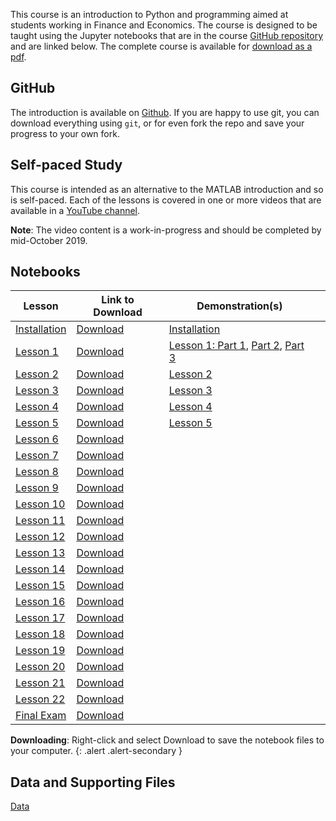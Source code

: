 <!--
.. title: Python Course
.. hidetitle: true
.. slug: course
.. date: 2019-09-03 01:04:08 UTC+01:00
.. tags: 
.. category: 
.. link: 
.. description: 
.. type: text
.. jumbotron: Python Introduction
.. jumbotron_text: An brief introduction targeted at first time users of Python who do not have programming experience.
.. jumbotron_color: #FFE162
-->

This course is an introduction to Python and programming aimed at students working
in Finance and Economics. The course is designed to be taught using the Jupyter notebooks
that are in the course [GitHub repository](https://github.com/bashtage/python-introduction) and
are linked below. The complete course is available for
[download as a pdf](https://github.com/bashtage/python-introduction/raw/master/course/python-introduction.pdf).

## GitHub

The introduction is available on [Github](https://github.com/bashtage/python-introduction). 
If you are happy to use git, you can download everything
using `git`, or for even fork the repo and save your progress to your own fork.

## Self-paced Study
This course is intended as an alternative to the MATLAB introduction and so
is self-paced.  Each of the lessons is covered in one or more videos that are
available in a [YouTube channel](https://www.youtube.com/playlist?list=PLVR_rJLcetzkqoeuhpIXmG9uQCtSoGBz1).

**Note**: The video content is a work-in-progress and should be completed by mid-October 2019.


## Notebooks

| ﻿Lesson                                               | Link to Download                                          | Demonstration(s)               |                                                   |
|-------------------------------------------------------|-----------------------------------------------------------|--------------------------------|---------------------------------------------------|
| [Installation](/teaching/python/course/installation/) | [Download](https://github.com/bashtage/python-introduction/raw/master/course/introduction/installation.ipynb)  | [Installation](https://youtu.be/CH3IOVGLCAQ)     |                                                   |
| [Lesson 1](/teaching/python/course/lesson-1/)         | [Download](https://github.com/bashtage/python-introduction/raw/master/course/introduction/lesson-1.ipynb)      | [Lesson 1: Part 1](https://youtu.be/dbzmKp8lAIk), [Part 2](https://youtu.be/1DfFJNEfXpY), [Part 3](https://youtu.be/XO_ol7e0er0)    |
| [Lesson 2](/teaching/python/course/lesson-2/)         | [Download](https://github.com/bashtage/python-introduction/raw/master/course/introduction/lesson-2.ipynb)      | [Lesson 2](https://youtu.be/pz3vELkVJT4)          |                                                   |
| [Lesson 3](/teaching/python/course/lesson-3/)         | [Download](https://github.com/bashtage/python-introduction/raw/master/course/introduction/lesson-3.ipynb)      | [Lesson 3](https://youtu.be/xu3O2Q3wS0Y)          |                                                   |
| [Lesson 4](/teaching/python/course/lesson-4/)         | [Download](https://github.com/bashtage/python-introduction/raw/master/course/introduction/lesson-4.ipynb)      | [Lesson 4](https://youtu.be/K4bYsGa4Vcw)          |                                                   |
| [Lesson 5](/teaching/python/course/lesson-5/)         | [Download](https://github.com/bashtage/python-introduction/raw/master/course/introduction/lesson-5.ipynb)      | [Lesson 5](https://youtu.be/TTj_Ll8msts)          |                                                   |
| [Lesson 6](/teaching/python/course/lesson-6/)         | [Download](https://github.com/bashtage/python-introduction/raw/master/course/introduction/lesson-6.ipynb)      |                                                   |                                                   |
| [Lesson 7](/teaching/python/course/lesson-7/)         | [Download](https://github.com/bashtage/python-introduction/raw/master/course/introduction/lesson-7.ipynb)      |                                                   |                                                   |
| [Lesson 8](/teaching/python/course/lesson-8/)         | [Download](https://github.com/bashtage/python-introduction/raw/master/course/introduction/lesson-8.ipynb)      |                                                   |                                                   |
| [Lesson 9](/teaching/python/course/lesson-9/)         | [Download](https://github.com/bashtage/python-introduction/raw/master/course/introduction/lesson-9.ipynb)      |                                                   |                                                   |
| [Lesson 10](/teaching/python/course/lesson-10/)       | [Download](https://github.com/bashtage/python-introduction/raw/master/course/introduction/lesson-10.ipynb)     |                                                   |                                                   |
| [Lesson 11](/teaching/python/course/lesson-11/)       | [Download](https://github.com/bashtage/python-introduction/raw/master/course/introduction/lesson-11.ipynb)     |                                                   |                                                   |
| [Lesson 12](/teaching/python/course/lesson-12/)       | [Download](https://github.com/bashtage/python-introduction/raw/master/course/introduction/lesson-12.ipynb)     |                                                   |                                                   |
| [Lesson 13](/teaching/python/course/lesson-13/)       | [Download](https://github.com/bashtage/python-introduction/raw/master/course/introduction/lesson-13.ipynb)     |                                                   |                                                   |
| [Lesson 14](/teaching/python/course/lesson-14/)       | [Download](https://github.com/bashtage/python-introduction/raw/master/course/introduction/lesson-14.ipynb)     |                                                   |                                                   |
| [Lesson 15](/teaching/python/course/lesson-15/)       | [Download](https://github.com/bashtage/python-introduction/raw/master/course/introduction/lesson-15.ipynb)     |                                                   |                                                   |
| [Lesson 16](/teaching/python/course/lesson-16/)       | [Download](https://github.com/bashtage/python-introduction/raw/master/course/introduction/lesson-16.ipynb)     |                                                   |                                                   |
| [Lesson 17](/teaching/python/course/lesson-17/)       | [Download](https://github.com/bashtage/python-introduction/raw/master/course/introduction/lesson-17.ipynb)     |                                                   |                                                   |
| [Lesson 18](/teaching/python/course/lesson-18/)       | [Download](https://github.com/bashtage/python-introduction/raw/master/course/introduction/lesson-18.ipynb)     |                                                   |                                                   |
| [Lesson 19](/teaching/python/course/lesson-19/)       | [Download](https://github.com/bashtage/python-introduction/raw/master/course/introduction/lesson-19.ipynb)     |                                                   |                                                   |
| [Lesson 20](/teaching/python/course/lesson-20/)       | [Download](https://github.com/bashtage/python-introduction/raw/master/course/introduction/lesson-20.ipynb)     |                                                   |                                                   |
| [Lesson 21](/teaching/python/course/lesson-21/)       | [Download](https://github.com/bashtage/python-introduction/raw/master/course/introduction/lesson-21.ipynb)     |                                                   |                                                   |
| [Lesson 22](/teaching/python/course/lesson-22/)       | [Download](https://github.com/bashtage/python-introduction/raw/master/course/introduction/lesson-22.ipynb)     |                                                   |                                                   |
| [Final Exam](/teaching/python/course/final-exam/)       | [Download](https://github.com/bashtage/python-introduction/raw/master/course/introduction/final-exam.ipynb)     |                                                |                                                   |

**Downloading**: Right-click and select Download to save the notebook files to your computer.
{: .alert .alert-secondary }


## Data and Supporting Files
[Data](/files/teaching/python/course/data.zip) <i class="primary far fa-file-archive"></i>
